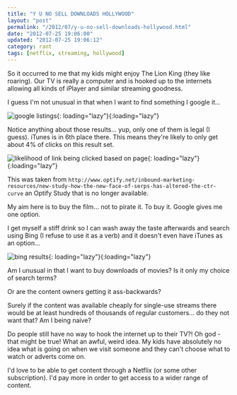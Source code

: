 ```yaml
---
title: "Y U NO SELL DOWNLOADS HOLLYWOOD"
layout: "post"
permalink: "/2012/07/y-u-no-sell-downloads-hollywood.html"
date: "2012-07-25 19:06:00"
updated: "2012-07-25 19:06:12"
category: rant
tags: [netflix, streaming, hollywood]
---
```


<!--alex ignore kids king-queen --->

So it&nbsp;occurred&nbsp;to me that my kids might enjoy The Lion King (they like roaring). Our TV is really a computer and is hooked up to the internets allowing all kinds of iPlayer and similar streaming goodness.

I guess I'm not unusual in that when I want to find something I google it...

<!--more-->

![google listings](http://2.bp.blogspot.com/-2moIX7EhwMQ/UBA-qiJkRVI/AAAAAAAAAjk/6fICqxqk6Vs/s1600/Screen+Shot+2012-07-25+at+19.44.35.png){: loading="lazy"}{:loading="lazy"}

Notice anything about those results... yup, only one of them is legal (I guess). iTunes is in 6th place there. This means they're likely to only get about 4% of clicks on this result set.

![likelihood of link being clicked based on page](http://3.bp.blogspot.com/-0Mwwuw91Jss/UBA_IiFV6fI/AAAAAAAAAjs/LBYZsFVgEu4/s1600/Screen+Shot+2012-07-25+at+19.40.23.png){: loading="lazy"}{:loading="lazy"}

This was taken from `http://www.optify.net/inbound-marketing-resources/new-study-how-the-new-face-of-serps-has-altered-the-ctr-curve` an Optify Study that is no longer available.

My aim here is to buy the film... not to pirate it. To buy it. Google gives me one option.

I get myself a stiff drink so I can wash away the taste afterwards and search using Bing (I refuse to use it as a verb) and it doesn't even have iTunes as an option...

![bing results](http://2.bp.blogspot.com/-9ZwBGJJE9vk/UBBCAU7DEnI/AAAAAAAAAj4/3Xiwp2Drvxw/s1600/Screen+Shot+2012-07-25+at+19.58.44.png){: loading="lazy"}{:loading="lazy"}

Am I unusual in that I want to buy downloads of movies? Is it only my choice of search terms?

Or are the content owners getting it ass-backwards?

Surely if the content was available cheaply for single-use streams there would be at least hundreds of thousands of regular customers... do they not want that? Am I being naive?&nbsp;

<!--alex ignore hook kids --->

Do people still have no way to hook the internet up to their TV?! Oh god - that might be true! What an awful, weird idea. My kids have absolutely no idea what is going on when we visit someone and they can't choose what to watch or adverts come on.

I'd love to be able to get content through a Netflix (or some other subscription). I'd pay more in order to get access to a wider range of content.

